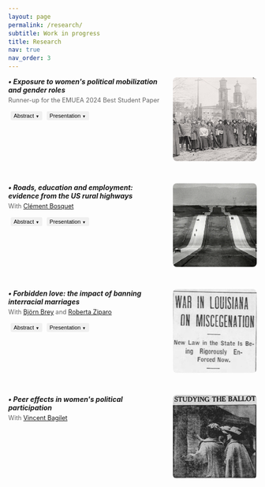 ```yaml
---
layout: page
permalink: /research/
subtitle: Work in progress
title: Research
nav: true
nav_order: 3
---
```


<!-- Projet 1 - Image flottante à droite -->
<div style="margin-bottom: 30px; overflow: hidden;">
  <img src="/assets/img/suffrae_marche.jpg" style="width: 170px; height: 170px; object-fit: cover; border-radius: 8px; float: right; margin-left: 25px; margin-bottom: 15px;" alt="Suffrage research">
  
  <h6 style="margin: 0 0 5px 0;"><strong>• Exposure to women's political mobilization and gender roles</strong> </h6>
  <p style="margin: 0 0 10px 0; font-size: 0.9em; color: #666;">Runner-up for the EMUEA 2024 Best Student Paper</p>
  
  <button onclick="toggleContent('abstract1')" 
          style="padding: 3px 6px; font-size: 0.8em; margin-left: 5px; border: none; outline: none; 
                 background-color: #f0f0f0; border-radius: 3px; cursor: pointer; 
                 transition: background-color 0.3s, transform 0.2s;">
      Abstract <span id="arrow-abstract1" class="arrow" style="font-size: 0.7em;">▼</span>
  </button>
  <button onclick="toggleContent('presentation1')" 
          style="padding: 3px 6px; font-size: 0.8em; margin-left: 5px; border: none; outline: none; 
                 background-color: #f0f0f0; border-radius: 3px; cursor: pointer; 
                 transition: background-color 0.3s, transform 0.2s;">
      Presentation <span id="arrow-presentation1" class="arrow" style="font-size: 0.7em;">▼</span>
  </button>

  <div id="abstract1" style="display: none; margin-top: 10px;">
      <p style="font-size: 0.85em; text-align: justify;"> Abstract: Can collective action drive transformations in social roles and attitudes? I study the effect of local exposure to women's suffrage protests in the early 20th century in the US on different indicators of gender roles. Enfranchisement was anticipated to enhance women's awareness, leading to a critical reevaluation of more traditional family structures, according to suffrage movement leaders. This study investigates whether raising awareness about one's rights, alongside obtaining them, can foster social transformations. I study cross-county marches organized between 1912 and 1914 by a group of activists to ask women's right to vote. I build a novel historical database using local newspaper archives to map the itinerary of the marches. Then, using individual-level data from US censuses (1880-1920), I compare individual outcomes in localities along the suffragettes' paths with those along roads of similar importance in the same state, both before and after the marches. Results suggest that exposure to suffragette demonstrations led to significant changes, including (i) an increase in young women's university enrollment rates, (ii) a decline in fertility among married women, and (iii) an increase in school enrollment for teenage girls in small families. Additionally, evidence from newspaper coverage suggests that women were likely exposed to suffragette ideas beyond the marches due to the relative growing interest in the topic in the towns treated in the following years, as evidenced by newspaper mentions of suffrage-related activities. </p>
  </div>
  <div id="presentation1" style="display: none; margin-top: 10px;">
      <p style="font-size: 0.85em; text-align: justify;"> Presentations: IEB Workshop on Political Economy, AFEPOP, Yale–UB HPE Workshop, European meeting of the UEA, XVI COSME Gender Economics Workshop, EEAYE, EHS, IMERA-AMSE Workshop in Gender inequalities, Development Reading Group at Boston University, Graduate Workshop in Economic History at Harvard University, World Cliometrics Conference, LAGV, AFSE, FRESH Workshop, IRES Lunch Seminar and Lewis Lab Graduate Student Workshop.</p>
  </div>
</div>

<!-- Projet 2 - Image flottante à droite -->
<div style="margin-bottom: 30px; overflow: hidden;">
  <img src="/assets/img/highway.PNG" style="width: 170px; height: 170px; object-fit: cover; border-radius: 8px; float: right; margin-left: 25px; margin-bottom: 15px;" alt="Highways research">
  
  <h6 style="margin: 0 0 5px 0;"><strong>• Roads, education and employment: evidence from the US rural highways</strong></h6>
  <p style="margin: 0 0 10px 0; font-size: 0.9em; color: #666;">With <a href="https://sites.google.com/site/clementbosquet/">Clément Bosquet</a></p>

  <button onclick="toggleContent('abstract2')" 
          style="padding: 3px 6px; font-size: 0.8em; margin-left: 5px; border: none; outline: none; 
                 background-color: #f0f0f0; border-radius: 3px; cursor: pointer; 
                 transition: background-color 0.3s, transform 0.2s;">
      Abstract <span id="arrow-abstract2" class="arrow" style="font-size: 0.7em;">▼</span>
  </button>
  <button onclick="toggleContent('presentation2')" 
          style="padding: 3px 6px; font-size: 0.8em; margin-left: 5px; border: none; outline: none; 
                 background-color: #f0f0f0; border-radius: 3px; cursor: pointer; 
                 transition: background-color 0.3s, transform 0.2s;">
      Presentation <span id="arrow-presentation2" class="arrow" style="font-size: 0.7em;">▼</span>
  </button>

  <div id="abstract2" style="display: none; margin-top: 10px;">
      <p style="font-size: 0.85em; text-align: justify;"> Abstract: We study the employment responses of teenagers to changes in local economic opportunities induced by improvements in transport infrastructure, and the potential consequences for education and longer-term life trajectories. We exploit the timeline of US highway construction in the mid-20th century and combine US Census data from 1940 to 1980 with historical records on highway locations and opening times. Employing an established instrumental variable to account for the non-random placement of highways combined with a difference-in-differences strategy, we find that road connectivity increases participation in the labor market. This effect is primarily driven by teenage boys starting to work as (unpaid family) farm laborers in the agricultural sector, whose employment share has declined at a slower rate in connected counties. Finally, although evidence suggests no significant short-term impact on educational enrollment, further investigation indicates that the employment effects of early connection to the highway network persist into adulthood and are associated with a lower level of welfare.</p>
  </div>
  <div id="presentation2" style="display: none; margin-top: 10px;">
      <p style="font-size: 0.85em; text-align: justify;"> Presentations: RES & SES Annual Conference, European Winter Meeting of the Econometric Society, Decentralized Mobility and Electricity Working Group Seminar, North American meeting of the UEA, EALE, JMA, European meeting of the UEA, RGS and ADRES.</p>
  </div>
</div>

<!-- Projet 3 - Image flottante à droite -->
<div style="margin-bottom: 30px; overflow: hidden;">
  <img src="/assets/img/miscegenation.PNG" style="width: 170px; height: 170px; object-fit: cover; border-radius: 8px; float: right; margin-left: 25px; margin-bottom: 15px;" alt="Interracial marriage research">
  
  <h6 style="margin: 0 0 5px 0;"><strong>• Forbidden love: the impact of banning interracial marriages</strong></h6>
  <p style="margin: 0 0 10px 0; font-size: 0.9em; color: #666;">With <a href="https://sites.google.com/view/bjoernbrey/home">Björn Brey</a>
  and <a href="https://sites.google.com/site/rziparo/">Roberta Ziparo</a></p>

  <button onclick="toggleContent('abstract3')" 
          style="padding: 3px 6px; font-size: 0.8em; margin-left: 5px; border: none; outline: none; 
                 background-color: #f0f0f0; border-radius: 3px; cursor: pointer; 
                 transition: background-color 0.3s, transform 0.2s;">
      Abstract <span id="arrow-abstract3" class="arrow" style="font-size: 0.7em;">▼</span>
  </button>
  <button onclick="toggleContent('presentation3')" 
          style="padding: 3px 6px; font-size: 0.8em; margin-left: 5px; border: none; outline: none; 
                 background-color: #f0f0f0; border-radius: 3px; cursor: pointer; 
                 transition: background-color 0.3s, transform 0.2s;">
      Presentation <span id="arrow-presentation3" class="arrow" style="font-size: 0.7em;">▼</span>
  </button>

  <div id="abstract3" style="display: none; margin-top: 10px;">
      <p style="font-size: 0.85em; text-align: justify;"> Abstract: Following the Civil War, miscegenation laws were introduced across the United States. These laws declared interracial marriages "prohibited and void," making them a cornerstone policy of segregation. According to Cox (1960), the primary motive behind the adoption of these laws was to prevent Black Americans from climbing the social ladder. Thus, by exploiting the staggered adoption of these laws across states, we test the hypothesis that their adoption contributed to maintaining the economic disparities between racial groups, inherited from slavery. To do so, we combine information on state-level miscegenation laws with individual data from the US censuses (1870-1940) and implement a generalized difference-in-differences strategy. Our results indicate that the laws increased the probability of Black Americans being employed as farmworkers by approximately 3%, and decreased the likelihood of being farm managers by 53%. These findings suggest that the implementation of miscegenation laws contributed to maintaining an exploitative agricultural system. Our results are robust to testing for pre-trends and implementing advanced staggered difference-in-differences techniques.</p>
  </div>
  <div id="presentation3" style="display: none; margin-top: 10px;">
      <p style="font-size: 0.85em; text-align: justify;"> Presentations: EHA, AMSE PhD Seminar and EHS.</p>
  </div>
</div>

<!-- Projet 4 - Image flottante à droite -->
<div style="margin-bottom: 30px; overflow: hidden;">
  <img src="/assets/img/womenvoter.png" style="width: 170px; height: 170px; object-fit: cover; border-radius: 8px; float: right; margin-left: 25px; margin-bottom: 15px;" alt="Political participation research">
  
  <h6 style="margin: 0 0 5px 0;"><strong>• Peer effects in women's political participation</strong></h6>
  <p style="margin: 0 0 10px 0; font-size: 0.9em; color: #666;">With <a href="https://vincentbagilet.github.io/">Vincent Bagilet</a></p>
</div>

<script>
function toggleContent(contentId) {
    var content = document.getElementById(contentId);
    var arrow = document.getElementById('arrow-' + contentId);
    if (content.style.display === "none") {
        content.style.display = "block";
        arrow.textContent = "▲";
    } else {
        content.style.display = "none";
        arrow.textContent = "▼";
    }
}
</script>
